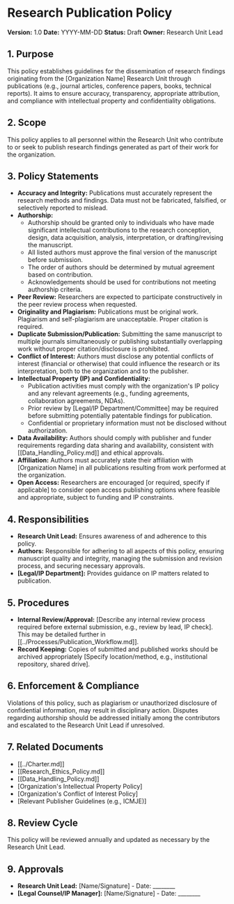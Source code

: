# Research Publication Policy

**Version:** 1.0
**Date:** YYYY-MM-DD
**Status:** Draft
**Owner:** Research Unit Lead

## 1. Purpose

This policy establishes guidelines for the dissemination of research findings originating from the [Organization Name] Research Unit through publications (e.g., journal articles, conference papers, books, technical reports). It aims to ensure accuracy, transparency, appropriate attribution, and compliance with intellectual property and confidentiality obligations.

## 2. Scope

This policy applies to all personnel within the Research Unit who contribute to or seek to publish research findings generated as part of their work for the organization.

## 3. Policy Statements

*   **Accuracy and Integrity:** Publications must accurately represent the research methods and findings. Data must not be fabricated, falsified, or selectively reported to mislead.
*   **Authorship:**
    *   Authorship should be granted only to individuals who have made significant intellectual contributions to the research conception, design, data acquisition, analysis, interpretation, or drafting/revising the manuscript.
    *   All listed authors must approve the final version of the manuscript before submission.
    *   The order of authors should be determined by mutual agreement based on contribution.
    *   Acknowledgements should be used for contributions not meeting authorship criteria.
*   **Peer Review:** Researchers are expected to participate constructively in the peer review process when requested.
*   **Originality and Plagiarism:** Publications must be original work. Plagiarism and self-plagiarism are unacceptable. Proper citation is required.
*   **Duplicate Submission/Publication:** Submitting the same manuscript to multiple journals simultaneously or publishing substantially overlapping work without proper citation/disclosure is prohibited.
*   **Conflict of Interest:** Authors must disclose any potential conflicts of interest (financial or otherwise) that could influence the research or its interpretation, both to the organization and to the publisher.
*   **Intellectual Property (IP) and Confidentiality:**
    *   Publication activities must comply with the organization's IP policy and any relevant agreements (e.g., funding agreements, collaboration agreements, NDAs).
    *   Prior review by [Legal/IP Department/Committee] may be required before submitting potentially patentable findings for publication.
    *   Confidential or proprietary information must not be disclosed without authorization.
*   **Data Availability:** Authors should comply with publisher and funder requirements regarding data sharing and availability, consistent with [[Data_Handling_Policy.md]] and ethical approvals.
*   **Affiliation:** Authors must accurately state their affiliation with [Organization Name] in all publications resulting from work performed at the organization.
*   **Open Access:** Researchers are encouraged [or required, specify if applicable] to consider open access publishing options where feasible and appropriate, subject to funding and IP constraints.

## 4. Responsibilities

*   **Research Unit Lead:** Ensures awareness of and adherence to this policy.
*   **Authors:** Responsible for adhering to all aspects of this policy, ensuring manuscript quality and integrity, managing the submission and revision process, and securing necessary approvals.
*   **[Legal/IP Department]:** Provides guidance on IP matters related to publication.

## 5. Procedures

*   **Internal Review/Approval:** [Describe any internal review process required before external submission, e.g., review by lead, IP check]. This may be detailed further in [[../Processes/Publication_Workflow.md]].
*   **Record Keeping:** Copies of submitted and published works should be archived appropriately [Specify location/method, e.g., institutional repository, shared drive].

## 6. Enforcement & Compliance

Violations of this policy, such as plagiarism or unauthorized disclosure of confidential information, may result in disciplinary action. Disputes regarding authorship should be addressed initially among the contributors and escalated to the Research Unit Lead if unresolved.

## 7. Related Documents

*   [[../Charter.md]]
*   [[Research_Ethics_Policy.md]]
*   [[Data_Handling_Policy.md]]
*   [Organization's Intellectual Property Policy]
*   [Organization's Conflict of Interest Policy]
*   [Relevant Publisher Guidelines (e.g., ICMJE)]

## 8. Review Cycle

This policy will be reviewed annually and updated as necessary by the Research Unit Lead.

## 9. Approvals

*   **Research Unit Lead:** [Name/Signature] - Date: ________
*   **[Legal Counsel/IP Manager]:** [Name/Signature] - Date: ________ 